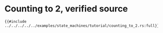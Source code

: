# Counting to 2, verified source

```rust,ignore
{{#include ../../../../../examples/state_machines/tutorial/counting_to_2.rs:full}}
```
